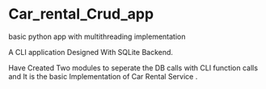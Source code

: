# Car_rental_Crud_app
basic python app with multithreading implementation

A CLI application Designed With SQLite Backend.

Have Created Two modules to seperate the DB calls with CLI function calls and It is the basic Implementation of Car Rental Service .
